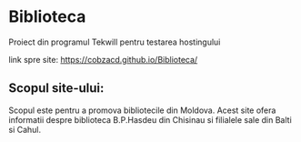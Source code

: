 # Biblioteca
Proiect din programul Tekwill pentru testarea hostingului

link spre site:  https://cobzacd.github.io/Biblioteca/

## Scopul site-ului:

Scopul este pentru a promova bibliotecile din Moldova.
Acest site ofera informatii despre biblioteca B.P.Hasdeu din Chisinau si filialele sale din Balti si Cahul.

